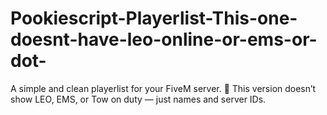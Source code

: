 # Pookiescript-Playerlist-This-one-doesnt-have-leo-online-or-ems-or-dot-
A simple and clean playerlist for your FiveM server.  🚫 This version doesn’t show LEO, EMS, or Tow on duty — just names and server IDs.

